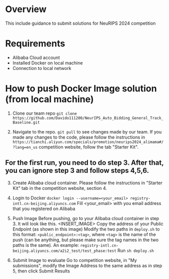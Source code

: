 # Overview
This include guidance to submit solutions for NeuRIPS 2024 competition

# Requirements
- Alibaba Cloud account
- Installed Docker on local machine
- Connection to local network

# How to push Docker Image solution (from local machine)
1. Clone our team repo
`git clone https://github.com/Davido111200/NeurIPS_Auto_Bidding_General_Track_Baseline.git`


2. Navigate to the repo. `git pull` to see changes made by our team. If you made any changes to the code, please follow the instructions in `https://tianchi.aliyun.com/specials/promotion/neurips2024_alimama#/?lang=en_us` competition website, follow the tab "Starter Kit".

## For the first run, you need to do step 3. After that, you can ignore step 3 and follow steps 4,5,6.

3. Create Alibaba cloud container. Please follow the instructions in "Starter Kit" tab in the competition website, section 4.

4. Login to Docker
`docker login --username=<your_email> registry-intl.cn-beijing.aliyuncs.com`
Fill <your_email> with you email address that you registered on Alibaba

5. Push Image
Before pushing, go to your Alibaba cloud container in step 3. It will look like this. <INSERT_IMAGE>
Copy the address of your Public Endpoint (as shown in this image)
Modify the two paths in `deploy.sh` to this format: `<public_endpoint>:<tag>`, where `<tag>` is the name of the push (can be anything, but please make sure the tag names in the two paths is the same). An example: `registry-intl.cn-beijing.aliyuncs.com/a2i2_test/test_phase:test`
Run `sh deploy.sh`

6. Submit Image to evaluate
Go to competition website, in "My submissions", modify the Image Address to the same address as in step 5, then click Submit Results